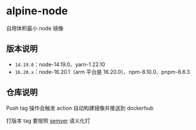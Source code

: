 # alpine-node
自用体积最小 node 镜像

## 版本说明

- `14.19.0`：node-14.19.0、yarn-1.22.10
- `16.20.x`：node-16.20.1（arm 平台是 16.20.0）、npm-8.10.0、pnpm-8.6.3

## 仓库说明

Push tag 操作会触发 action 自动构建镜像并推送到 dockerhub

打版本 tag 要按照 [semver](https://semver.org/lang/zh-CN/) 语义化打